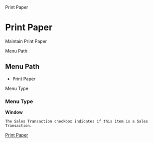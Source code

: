 
Print Paper
# Print Paper


Maintain Print Paper

Menu Path
## Menu Path



- Print Paper

Menu Type
### Menu Type

**Window**

```
The Sales Transaction checkbox indicates if this item is a Sales Transaction.
```

[Print Paper](functional-guide/window/window-print-paper.md)
